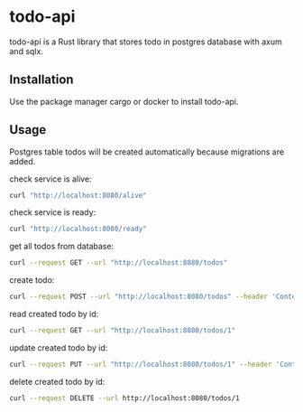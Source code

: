 # todo-api
todo-api is a Rust library that stores todo in postgres database with axum and sqlx.

## Installation
Use the package manager cargo or docker to install todo-api.

## Usage
Postgres table todos will be created automatically because migrations are added. 

check service is alive:
```bash
curl "http://localhost:8080/alive"
```

check service is ready:
```bash
curl "http://localhost:8080/ready"
```

get all todos from database:
```bash
curl --request GET --url "http://localhost:8080/todos"
```

create todo:
```bash
curl --request POST --url "http://localhost:8080/todos" --header 'Content-Type: application/json' --data '{ "body": "foo" }'
```

read created todo by id:
```bash
curl --request GET --url "http://localhost:8080/todos/1"
```

update created todo by id:
```bash
curl --request PUT --url "http://localhost:8080/todos/1" --header 'Content-Type: application/json' --data '{ "body": "foo", "completed": true }'
```

delete created todo by id:
```bash
curl --request DELETE --url http://localhost:8080/todos/1
```
